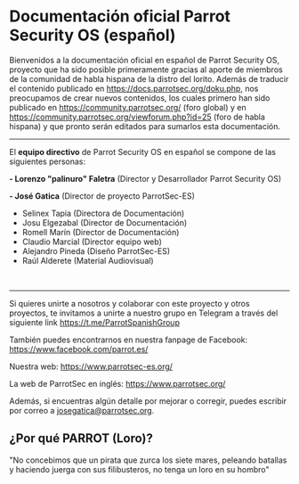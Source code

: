 <h1>Documentación oficial Parrot Security OS (español)</h1>

Bienvenidos a la documentación oficial en español de Parrot Security OS, proyecto que ha sido posible primeramente gracias al aporte de miembros de la comunidad de habla hispana de la distro del lorito.
Además de traducir el contenido publicado en https://docs.parrotsec.org/doku.php, nos preocupamos de crear nuevos contenidos, los cuales primero han sido publicado en https://community.parrotsec.org/ (foro global) y en https://community.parrotsec.org/viewforum.php?id=25 (foro de habla hispana) y que pronto serán editados para sumarlos esta documentación.

<hr>

El <b>equipo directivo</b> de Parrot Security OS en español se compone de las siguientes personas:

<b>- Lorenzo "palinuro" Faletra</b> (Director y Desarrollador Parrot Security OS)<p>
<b>- José Gatica</b> (Director de proyecto ParrotSec-ES)

- Selinex Tapia (Directora de Documentación)
- Josu Elgezabal (Director de Documentación)
- Romell Marín (Director de Documentación)
- Claudio Marcial (Director equipo web)
- Alejandro Pineda (Diseño ParrotSec-ES)
- Raúl Alderete (Material Audiovisual)
<br>
<hr>

Si quieres unirte a nosotros y colaborar con este proyecto y otros proyectos, te invitamos a unirte a nuestro grupo en Telegram a través del siguiente link https://t.me/ParrotSpanishGroup

También puedes encontrarnos en nuestra fanpage de Facebook: https://www.facebook.com/parrot.es/

Nuestra web: https://www.parrotsec-es.org/

La web de ParrotSec en inglés: https://www.parrotsec.org/

Además, si encuentras algún detalle por mejorar o corregir, puedes escribir por correo a josegatica@parrotsec.org.

<h2>¿Por qué PARROT (Loro)?</h2>

"No concebimos que un pirata que zurca los siete mares, peleando batallas y haciendo juerga con sus filibusteros, no tenga un loro en su hombro"

